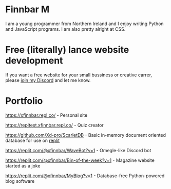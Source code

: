 # Finnbar M
I am a young programmer from Northern Ireland and I enjoy writing Python and JavaScript programs. I am also pretty alright at CSS.
# Free (literally) lance website development
If you want a free website for your small bussiness or creative carrer, please [join my Discord](https://discord.gg/AZnnwqFs5B) and let me know.
# Portfolio
https://xfinnbar.repl.co/ - Personal site

https://repltest.xfinnbar.repl.co/ - Quiz creator

https://github.com/Xd-pro/ScarletDB - Basic in-memory document oriented database for use on [replit](https://replit.com)

https://replit.com/@xfinnbar/WaveBot?v=1 - Omegle-like Discord bot

https://replit.com/@xfinnbar/Bin-of-the-week?v=1 - Magazine website started as a joke

https://replit.com/@xfinnbar/MyBlog?v=1 - Database-free Python-powered blog software
